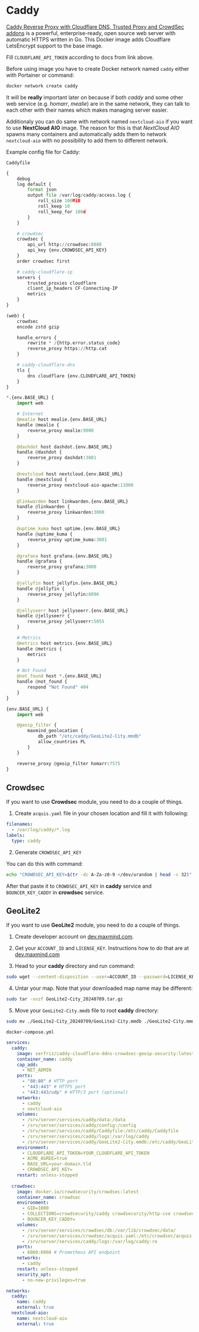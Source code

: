 # Caddy
[Caddy Reverse Proxy with Cloudflare DNS, Trusted Proxy and CrowdSec addons](https://github.com/serfriz/caddy-custom-builds/tree/main/caddy-cloudflare-ddns-crowdsec-geoip-security) is a powerful, enterprise-ready, open source web server with automatic HTTPS written in Go. This Docker image adds Cloudflare LetsEncrypt support to the base image.

Fill ``CLOUDFLARE_API_TOKEN`` according to docs from link above.

Before using image you have to create Docker network named ``caddy`` either with Portainer or command:

```bash
docker network create caddy
```

It will be **really** important later on because if both *caddy* and some other web service (e.g. *homarr*, *mealie*) are in the same network, they can talk to each other with their names which makes managing server easier.

Additionaly you can do same with network named ``nextcloud-aio`` if you want to use **NextCloud AIO** image. The reason for this is that *NextCloud AIO* spawns many containers and automatically adds them to network ``nextcloud-aio`` with no possibility to add them to different network.

Example config file for Caddy:

``Caddyfile``
```python
{
    debug
    log default {
        format json
        output file /var/log/caddy/access.log {
            roll_size 100MiB
            roll_keep 10
            roll_keep_for 100d
        }
    }

    # crowdsec
    crowdsec {
        api_url http://crowdsec:8080
        api_key {env.CROWDSEC_API_KEY}
    }
    order crowdsec first

    # caddy-cloudflare-ip
    servers {
        trusted_proxies cloudflare
        client_ip_headers CF-Connecting-IP
        metrics
    }
}

(web) {
    crowdsec
    encode zstd gzip

    handle_errors {
        rewrite * /{http.error.status_code}
        reverse_proxy https://http.cat
    }

    # caddy-cloudflare-dns
    tls {
        dns cloudflare {env.CLOUDFLARE_API_TOKEN}
    }
}

*.{env.BASE_URL} {
    import web

    # Internet
    @mealie host mealie.{env.BASE_URL}
    handle @mealie {
        reverse_proxy mealie:9000
    }

    @dashdot host dashdot.{env.BASE_URL}
    handle @dashdot {
        reverse_proxy dashdot:3001
    }

    @nextcloud host nextcloud.{env.BASE_URL}
    handle @nextcloud {
        reverse_proxy nextcloud-aio-apache:11000
    }

    @linkwarden host linkwarden.{env.BASE_URL}
    handle @linkwarden {
        reverse_proxy linkwarden:3000
    }

    @uptime_kuma host uptime.{env.BASE_URL}
    handle @uptime_kuma {
        reverse_proxy uptime_kuma:3001
    }

    @grafana host grafana.{env.BASE_URL}
    handle @grafana {
        reverse_proxy grafana:3000
    }

    @jellyfin host jellyfin.{env.BASE_URL}
    handle @jellyfin {
        reverse_proxy jellyfin:8096
    }

    @jellyseerr host jellyseerr.{env.BASE_URL}
    handle @jellyseerr {
        reverse_proxy jellyseerr:5055
    }

    # Metrics
    @metrics host metrics.{env.BASE_URL}
    handle @metrics {
        metrics
    }

    # Not Found
    @not_found host *.{env.BASE_URL}
    handle @not_found {
        respond "Not Found" 404
    }
}

{env.BASE_URL} {
    import web

    @geoip_filter {
        maxmind_geolocation {
            db_path "/etc/caddy/GeoLite2-City.mmdb"
            allow_countries PL
        }
    }

    reverse_proxy @geoip_filter homarr:7575
}
```

## Crowdsec

If you want to use **Crowdsec** module, you need to do a couple of things.

1. Create ``acquis.yaml`` file in your chosen location and fill it with following:

```yaml
filenames:
  - /var/log/caddy/*.log
labels:
  type: caddy
```

2. Generate ``CROWDSEC_API_KEY``

You can do this with command:

```bash
echo "CROWDSEC_API_KEY=$(tr -dc A-Za-z0-9 </dev/urandom | head -c 32)"
```

After that paste it to ``CROWDSEC_API_KEY`` in **caddy** service and ``BOUNCER_KEY_CADDY`` in **crowdsec** service.

## GeoLite2

If you want to use **GeoLite2** module, you need to do a couple of things.

1. Create developer account on [dev.maxmind.com](https://dev.maxmind.com/geoip/geolite2-free-geolocation-data).

2. Get your ``ACCOUNT_ID`` and ``LICENSE_KEY``. Instructions how to do that are at [dev.maxmind.com](https://dev.maxmind.com/geoip/updating-databases#directly-downloading-databases)

3. Head to your **caddy** directory and run command:

```bash
sudo wget --content-disposition --user=ACCOUNT_ID --password=LICENSE_KEY 'https://download.maxmind.com/geoip/databases/GeoLite2-City/download?suffix=tar.gz'
```

4. Untar your map. Note that your downloaded map name may be different:

```bash
sudo tar -xvzf GeoLite2-City_20240709.tar.gz 
```

5. Move your ``GeoLite2-City.mmdb`` file to root **caddy** directory:

```bash
sudo mv ./GeoLite2-City_20240709/GeoLite2-City.mmdb ./GeoLite2-City.mmdb 
```

``docker-compose.yml``
```yaml
services:
  caddy:
    image: serfriz/caddy-cloudflare-ddns-crowdsec-geoip-security:latest
    container_name: caddy
    cap_add:
      - NET_ADMIN
    ports:
      - "80:80" # HTTP port
      - "443:443" # HTTPS port
      - "443:443/udp" # HTTP/3 port (optional)
    networks:
      - caddy
      - nextcloud-aio
    volumes:
      - /srv/server/services/caddy/data:/data
      - /srv/server/services/caddy/config:/config
      - /srv/server/services/caddy/Caddyfile:/etc/caddy/Caddyfile
      - /srv/server/services/caddy/logs:/var/log/caddy
      - /srv/server/services/caddy/GeoLite2-City.mmdb:/etc/caddy/GeoLite2-City.mmdb
    environment:
      - CLOUDFLARE_API_TOKEN=YOUR_CLOUDFLARE_API_TOKEN
      - ACME_AGREE=true
      - BASE_URL=your-domain.tld
      - CROWDSEC_API_KEY=
    restart: unless-stopped
    
  crowdsec:
    image: docker.io/crowdsecurity/crowdsec:latest
    container_name: crowdsec
    environment:
      - GID=1000
      - COLLECTIONS=crowdsecurity/caddy crowdsecurity/http-cve crowdsecurity/whitelist-good-actors
      - BOUNCER_KEY_CADDY=
    volumes:
      - /srv/server/services/crowdsec/db:/var/lib/crowdsec/data/
      - /srv/server/services/crowdsec/acquis.yaml:/etc/crowdsec/acquis.yaml
      - /srv/server/services/caddy/logs:/var/log/caddy:ro
    ports:
      - 6060:6060 # Prometheus API endpoint
    networks:
      - caddy
    restart: unless-stopped
    security_opt:
      - no-new-privileges=true

networks:
  caddy:
    name: caddy
    external: true
  nextcloud-aio:
    name: nextcloud-aio
    external: true
```